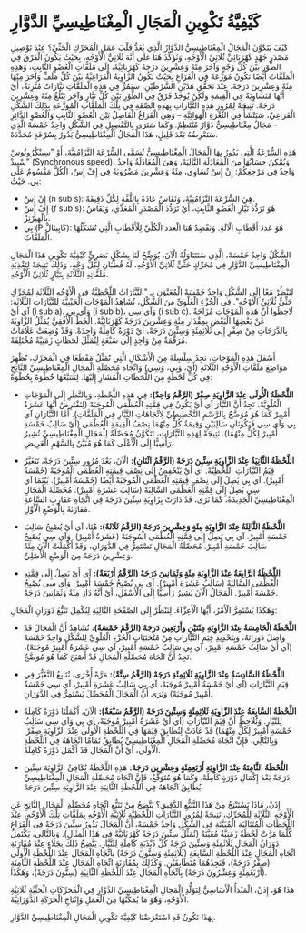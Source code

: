 # كَيْفِيَّةُ تَكْوِينِ الْمَجَالِ الْمِغْنَاطِيسِيِّ الدَّوَّارِ

كَيْفَ يَتَكَوَّنُ الْمَجَالُ الْمِغْنَاطِيسِيُّ الدَّوَّارُ الَّذِي يُعَدُّ قَلْبَ عَمَلِ الْمُحَرِّكِ الْحَثِّيِّ؟
عِنْدَ تَوْصِيلِ مَصْدَرِ جُهْدٍ كَهْرَبَائِيٍّ ثُلَاثِيِّ الْأَوْجُهِ، وَنُؤَكِّدُ هُنَا عَلَى أَنَّهُ ثُلَاثِيُّ الْأَوْجُهِ، بِحَيْثُ يَكُونُ الْفَرْقُ فِي الطَّوْرِ بَيْنَ كُلِّ وَجْهٍ وَآخَرَ مِئَةً وَعِشْرِينَ دَرَجَةً كَهْرَبَائِيَّةً، إِلَى مَلَفَّاتِ الْعُضْوِ الثَّابِتِ، وَهَذِهِ الْمَلَفَّاتُ أَيْضًا تَكُونُ مُوَزَّعَةً فِي الْفَرَاغِ بِحَيْثُ تَكُونُ الزَّاوِيَةُ الْفَرَاغِيَّةُ بَيْنَ كُلِّ مَلَفٍّ وَآخَرَ مِنْهَا مِئَةً وَعِشْرِينَ دَرَجَهْ. عِنْدَ تَحَقُّقِ هَذَيْنِ الشَّرْطَيْنِ، سَيَمُرُّ فِي هَذِهِ الْمَلَفَّاتِ تَيَّارَاتٌ مُتَّزِنَةٌ، أَيْ أَنَّهَا مُتَسَاوِيَةٌ فِي الْقِيمَةِ وَلَكِنْ يُوجَدُ فَرْقٌ فِي الطَّوْرِ بَيْنَ كُلِّ تَيَّارٍ وَآخَرَ يَبْلُغُ مِئَةً وَعِشْرِينَ دَرَجَهْ. نَتِيجَةً لِمُرُورِ هَذِهِ التَّيَّارَاتِ بِهَذِهِ الصِّفَةِ فِي تِلْكَ الْمَلَفَّاتِ الْمُوَزَّعَةِ بِذَلِكَ الشَّكْلِ الْفَرَاغِيِّ، سَيَنْشَأُ فِي الثَّغْرَةِ الْهَوَائِيَّةِ – وَهِيَ الْفَرَاغُ الْفَاصِلُ بَيْنَ الْعُضْوِ الثَّابِتِ وَالْعُضْوِ الدَّائِرِ – مَجَالٌ مِغْنَاطِيسِيٌّ دَوَّارٌ مُنْتَظِمٌ. وَكَمَا سَنَرَى بِالتَّفْصِيلِ فِي الشَّكْلِ وَاحِدٌ خَمْسَهْ الَّذِي سَنَعْرِضُهُ بَعْدَ قَلِيلٍ، هَذَا الْمَجَالُ الْمِغْنَاطِيسِيُّ يَدُورُ بِسُرْعَةٍ مُحَدَّدَهْ.

هَذِهِ السُّرْعَةُ الَّتِي يَدُورُ بِهَا الْمَجَالُ الْمِغْنَاطِيسِيُّ تُسَمَّى السُّرْعَةَ التَّزَامُنِيَّةَ، أَوْ "سِينْكْرُونُوسْ سْبِيدْ" (Synchronous speed)، وَيُمْكِنُ حِسَابُهَا مِنَ الْمُعَادَلَةِ التَّالِيَهْ، وَهِيَ الْمُعَادَلَةُ وَاحِدٌ وَاحِدٌ فِي مَرْجِعِكُمْ:
إِنْ إِسْ تُسَاوِي، مِئَةً وَعِشْرِينَ مَضْرُوبَةً فِي إِفْ إِسْ، الْكُلُّ مَقْسُومٌ عَلَى بِي.
حَيْثُ:
*   إِنْ إِسْ (n sub s): هِيَ السُّرْعَةُ التَّزَامُنِيَّةُ، وَتُقَاسُ عَادَةً بِاللَّفَّةِ لِكُلِّ دَقِيقَهْ.
*   إِفْ إِسْ (f sub s): هُوَ تَرَدُّدُ تَيَّارِ الْعُضْوِ الثَّابِتِ، أَيْ تَرَدُّدُ الْمَصْدَرِ الْمُغَذِّي، وَيُقَاسُ بِالْهِيرْتِزْ.
*   بِي (P كَابِيتَالْ): هُوَ عَدَدُ أَقْطَابِ الْآلَةِ. وَنَقْصِدُ هُنَا الْعَدَدَ الْكُلِّيَّ لِلْأَقْطَابِ الَّتِي تُشَكِّلُهَا الْمَلَفَّاتُ.

الشَّكْلُ وَاحِدٌ خَمْسَهْ، الَّذِي سَنَتَنَاوَلُهُ الْآنَ، يُوَضِّحُ لَنَا بِشَكْلٍ بَصَرِيٍّ كَيْفِيَّةَ تَكْوِينِ هَذَا الْمَجَالِ الْمِغْنَاطِيسِيِّ الدَّوَّارِ فِي مُحَرِّكٍ حَثِّيٍّ ثُلَاثِيِّ الْأَوْجُهِ، لَهُ قُطْبَانِ لِكُلِّ وَجْهٍ، وَذَلِكَ نَتِيجَةً لِتَغْذِيَةِ مَلَفَّاتِهِ الثَّلَاثَةِ بِتَيَّارٍ ثُلَاثِيِّ الْأَوْجُهِ.

لِنَنْظُرْ مَعًا إِلَى الشَّكْلِ وَاحِدٌ خَمْسَهْ الْمُعَنْوَنِ بِـ "التَّيَّارَاتُ اللَّحْظِيَّةُ فِي الْأَوْجُهِ الثَّلَاثَةِ لِمُحَرِّكٍ حَثِّيٍّ ثُلَاثِيِّ الْأَوْجُهِ".
فِي الْجُزْءِ الْعُلْوِيِّ مِنَ الشَّكْلِ، نُشَاهِدُ الْمَوْجَاتِ الْجَيْبِيَّةَ لِلتَّيَّارَاتِ الثَّلَاثَةِ: آي أَيْ (i sub a)، وَآي بِي (i sub b)، وَآي سِي (i sub c). لَاحِظُوا أَنَّ هَذِهِ الْمَوْجَاتِ مُزَاحَةٌ عَنْ بَعْضِهَا الْبَعْضِ بِمِقْدَارِ مِئَةٍ وَعِشْرِينَ دَرَجَةً كَهْرَبَائِيَّةً. الْخَطُّ الْأُفُقِيُّ يُمَثِّلُ الزَّاوِيَةَ بِالدَّرَجَاتِ مِنْ صِفْرٍ إِلَى ثَلَاثِمِئَةٍ وَسِتِّينَ دَرَجَهْ، أَيْ دَوْرَةً كَامِلَةً وَاحِدَهْ. وَقَدْ وُضِعَتْ عَلَامَاتٌ مُرَقَّمَةٌ مِنْ وَاحِدٍ إِلَى سَبْعَةٍ لِتُمَثِّلَ لَحَظَاتٍ زَمَنِيَّةً مُخْتَلِفَهْ.

أَسْفَلَ هَذِهِ الْمَوْجَاتِ، نَجِدُ سِلْسِلَةً مِنَ الْأَشْكَالِ الَّتِي تُمَثِّلُ مَقْطَعًا فِي الْمُحَرِّكِ، تُظْهِرُ مَوَاضِعَ مَلَفَّاتِ الْأَوْجُهِ الثَّلَاثَةِ (أَيْ، وَبِي، وَسِي) وَاتِّجَاهَ مُحَصِّلَةِ الْمَجَالِ الْمِغْنَاطِيسِيِّ النَّاتِجِ فِي كُلِّ لَحْظَةٍ مِنَ اللَّحَظَاتِ الْمُشَارِ إِلَيْهَا. لِنَتَتَبَّعْهَا خُطْوَةً بِخُطْوَةْ:

*   **اللَّحْظَةُ الْأُولَى عِنْدَ الزَّاوِيَةِ صِفْرْ (الرَّقْمُ وَاحِدٌ):**
    فِي هَذِهِ اللَّحْظَةِ، وَبِالنَّظَرِ إِلَى الْمَوْجَاتِ الْعُلْوِيَّهْ، نَجِدُ أَنَّ التَّيَّارَ آي أَيْ يَكُونُ فِي قِمَّتِهِ الْعُظْمَى الْمُوجَبَهْ (لِنَفْتَرِضْ أَنَّهَا عَشَرَةُ أَمْبِيرْ كَمَا هُوَ مُوَضَّحٌ بِالرَّسْمِ التَّخْطِيطِيِّ لِاتِّجَاهَاتِ التَّيَّارِ فِي الْمَلَفَّاتِ). أَمَّا التَّيَّارَانِ آي بِي وَآي سِي فَيَكُونَانِ سَالِبَيْنِ وَقِيمَةُ كُلٍّ مِنْهُمَا نِصْفُ الْقِيمَةِ الْعُظْمَى (أَيْ سَالِبُ خَمْسَةِ أَمْبِيرْ لِكُلٍّ مِنْهُمَا). نَتِيجَةً لِهَذِهِ التَّيَّارَاتِ، تَتَكَوَّنُ مُحَصِّلَةٌ لِلْمَجَالِ الْمِغْنَاطِيسِيِّ تُشِيرُ رَأْسِيًّا إِلَى الْأَعْلَى كَمَا هُوَ مُبَيَّنٌ بِالسَّهْمِ الْعَرِيضِ.

*   **اللَّحْظَةُ الثَّانِيَةُ عِنْدَ الزَّاوِيَةِ سِتِّينَ دَرَجَهْ (الرَّقْمُ اثْنَانِ):**
    الْآنَ، بَعْدَ مُرُورِ سِتِّينَ دَرَجَهْ، تَتَغَيَّرُ قِيَمُ التَّيَّارَاتِ اللَّحْظِيَّهْ. آي أَيْ يَنْخَفِضُ إِلَى نِصْفِ قِيمَتِهِ الْعُظْمَى الْمُوجَبَهْ (خَمْسَةُ أَمْبِيرْ). آي بِي يَصِلُ إِلَى نِصْفِ قِيمَتِهِ الْعُظْمَى الْمُوجَبَهْ أَيْضًا (خَمْسَةُ أَمْبِيرْ). بَيْنَمَا آي سِي يَصِلُ إِلَى قِمَّتِهِ الْعُظْمَى السَّالِبَهْ (سَالِبُ عَشَرَةِ أَمْبِيرْ). مُحَصِّلَةُ الْمَجَالِ الْمِغْنَاطِيسِيِّ الْجَدِيدَةُ، كَمَا نَرَى، قَدْ دَارَتْ بِزَاوِيَةِ سِتِّينَ دَرَجَةً فِي اتِّجَاهِ عَقَارِبِ السَّاعَةِ مُقَارَنَةً بِالْوَضْعِ الْأَوَّلِ.

*   **اللَّحْظَةُ الثَّالِثَةُ عِنْدَ الزَّاوِيَةِ مِئَةٍ وَعِشْرِينَ دَرَجَهْ (الرَّقْمُ ثَلَاثَةٌ):**
    هُنَا، آي أَيْ يُصْبِحُ سَالِبَ خَمْسَةِ أَمْبِيرْ. آي بِي يَصِلُ إِلَى قِمَّتِهِ الْعُظْمَى الْمُوجَبَهْ (عَشَرَةُ أَمْبِيرْ). وَآي سِي يُصْبِحُ سَالِبَ خَمْسَةِ أَمْبِيرْ. مُحَصِّلَةُ الْمَجَالِ تَسْتَمِرُّ فِي الدَّوَرَانِ، وَقَدْ أَكْمَلَتْ الْآنَ مِئَةً وَعِشْرِينَ دَرَجَةً مِنَ الْوَضْعِ الْأَصْلِيِّ.

*   **اللَّحْظَةُ الرَّابِعَةُ عِنْدَ الزَّاوِيَةِ مِئَةٍ وَثَمَانِينَ دَرَجَهْ (الرَّقْمُ أَرْبَعَةٌ):**
    آي أَيْ يَصِلُ إِلَى قِمَّتِهِ الْعُظْمَى السَّالِبَهْ (سَالِبُ عَشَرَةِ أَمْبِيرْ). آي بِي يُصْبِحُ خَمْسَةَ أَمْبِيرْ. وَآي سِي يُصْبِحُ خَمْسَةَ أَمْبِيرْ. الْمَجَالُ الْآنَ يُشِيرُ رَأْسِيًّا إِلَى الْأَسْفَلِ، أَيْ أَنَّهُ دَارَ مِئَةً وَثَمَانِينَ دَرَجَهْ.

وَهَكَذَا يَسْتَمِرُّ الْأَمْرُ، أَيُّهَا الْأَعِزَّاءُ. لِنَنْظُرْ إِلَى الصَّفْحَةِ التَّالِيَةِ لِنُكْمِلَ تَتَبُّعَ دَوَرَانِ الْمَجَالِ:

*   **اللَّحْظَةُ الْخَامِسَةُ عِنْدَ الزَّاوِيَةِ مِئَتَيْنِ وَأَرْبَعِينَ دَرَجَهْ (الرَّقْمُ خَمْسَةٌ):**
    نُشَاهِدُ أَنَّ الْمَجَالَ قَدْ وَاصَلَ دَوَرَانَهُ، وَبِتَحْدِيدِ قِيَمِ التَّيَّارَاتِ مِنْ مُنْحَنَيَاتِ الْجُزْءِ الْعُلْوِيِّ لِلشَّكْلِ وَاحِدٌ خَمْسَهْ (آي أَيْ سَالِبُ خَمْسَةِ أَمْبِيرْ، آي بِي سَالِبُ خَمْسَةِ أَمْبِيرْ، آي سِي عَشَرَةُ أَمْبِيرْ مُوجَبَهْ)، نَجِدُ أَنَّ اتِّجَاهَ مُحَصِّلَةِ الْمَجَالِ قَدْ أَصْبَحَ كَمَا هُوَ مُوَضَّحٌ.

*   **اللَّحْظَةُ السَّادِسَةُ عِنْدَ الزَّاوِيَةِ ثَلَاثِمِئَةِ دَرَجَهْ (الرَّقْمُ سِتَّةٌ):**
    مَرَّةً أُخْرَى، نُتَابِعُ التَّغَيُّرَ فِي قِيَمِ التَّيَّارَاتِ (آي أَيْ خَمْسَةُ أَمْبِيرْ مُوجَبَهْ، آي بِي سَالِبُ عَشَرَةِ أَمْبِيرْ، آي سِي خَمْسَةُ أَمْبِيرْ مُوجَبَهْ) وَنَرَى أَنَّ الْمَجَالَ الْمُحَصِّلَ يَسْتَمِرُّ فِي الدَّوَرَانِ.

*   **اللَّحْظَةُ السَّابِعَةُ عِنْدَ الزَّاوِيَةِ ثَلَاثِمِئَةٍ وَسِتِّينَ دَرَجَهْ (الرَّقْمُ سَبْعَةٌ):**
    الْآنَ، أَكْمَلْنَا دَوْرَةً كَامِلَةً لِلتَّيَّارِ. وَنُلَاحِظُ أَنَّ قِيَمَ التَّيَّارَاتِ (آي أَيْ عَشَرَةُ أَمْبِيرْ مُوجَبَهْ، آي بِي وَآي سِي سَالِبُ خَمْسَةِ أَمْبِيرْ لِكُلٍّ مِنْهُمَا) قَدْ عَادَتْ لِتُطَابِقَ قِيَمَهَا فِي اللَّحْظَةِ الْأُولَى عِنْدَ الزَّاوِيَةِ صِفْرْ. وَبِالتَّالِي، فَإِنَّ اتِّجَاهَ مُحَصِّلَةِ الْمَجَالِ الْمِغْنَاطِيسِيِّ يُطَابِقُ تَمَامًا اتِّجَاهَهُ فِي اللَّحْظَةِ الْأُولَى، أَيْ أَنَّ الْمَجَالَ قَدْ أَكْمَلَ دَوْرَةً كَامِلَةً.

*   **اللَّحْظَةُ الثَّامِنَةُ عِنْدَ الزَّاوِيَةِ أَرْبَعِمِئَةٍ وَعِشْرِينَ دَرَجَهْ:**
    هَذِهِ اللَّحْظَةُ تُكَافِئُ الزَّاوِيَةَ سِتِّينَ دَرَجَةً بَعْدَ إِكْمَالِ دَوْرَةٍ كَامِلَهْ. وَكَمَا هُوَ مُتَوَقَّعٌ، فَإِنَّ اتِّجَاهَ مُحَصِّلَةِ الْمَجَالِ الْمِغْنَاطِيسِيِّ يُطَابِقُ اتِّجَاهَهُ فِي اللَّحْظَةِ الثَّانِيَةِ عِنْدَ الزَّاوِيَةِ سِتِّينَ دَرَجَهْ.

إِذَنْ، مَاذَا نَسْتَنْتِجُ مِنْ هَذَا التَّتَبُّعِ الدَّقِيقِ؟
يَتَّضِحُ مِنْ تَتَبُّعِ اتِّجَاهِ مُحَصِّلَةِ الْمَجَالِ النَّاتِجِ عَنِ الْأَوْجُهِ الثَّلَاثَةِ لِلْمُحَرِّكِ، نَتِيجَةً لِمُرُورِ التَّيَّارَاتِ اللَّحْظِيَّةِ ثُلَاثِيَّةِ الْأَوْجُهِ بِمَلَفَّاتِ تِلْكَ الْأَوْجُهِ، عِنْدَ اللَّحَظَاتِ الْمُتَتَالِيَةِ الْمُبَيَّنَةِ فِي الشَّكْلِ وَاحِدٌ خَمْسَهْ، أَنَّ الْمَجَالَ يَدُورُ سِتِّينَ دَرَجَةً فِي الْفَرَاغِ كُلَّمَا مَرَّتْ لَحْظَةٌ زَمَنِيَّةٌ مُعَيَّنَهْ (تُمَثِّلُ سِتِّينَ دَرَجَةً كَهْرَبَائِيَّةً فِي هَذَا الْمِثَالِ). وَبِالتَّالِي، يَكْتَمِلُ دَوَرَانُ الْمَجَالِ ثَلَاثَمِئَةٍ وَسِتِّينَ دَرَجَةً كُلَّ ذَبْذَبَةٍ كَامِلَةٍ لِلتَّيَّارِ.
يَتَّضِحُ ذَلِكَ بِجَلَاءٍ عِنْدَ مُقَارَنَةِ اتِّجَاهِ الْمَجَالِ عِنْدَ اللَّحْظَةِ السَّابِعَةِ (ثَلَاثِمِئَةٍ وَسِتُّونَ دَرَجَهْ) بِاتِّجَاهِ الْمَجَالِ عِنْدَ اللَّحْظَةِ الْأُولَى (صِفْرُ دَرَجَهْ)، فَنَجِدُهُمَا مُتَطَابِقَيْنِ. وَكَذَلِكَ بِمُقَارَنَةِ اتِّجَاهِ الْمَجَالِ عِنْدَ اللَّحْظَةِ الثَّامِنَةِ (أَرْبَعُمِئَةٍ وَعِشْرُونَ دَرَجَهْ) بِاتِّجَاهِ الْمَجَالِ عِنْدَ اللَّحْظَةِ الثَّانِيَةِ (سِتُّونَ دَرَجَهْ)، وَهَكَذَا.

هَذَا هُوَ، إِذَنْ، الْمَبْدَأُ الْأَسَاسِيُّ لِتَوَلُّدِ الْمَجَالِ الْمِغْنَاطِيسِيِّ الدَّوَّارِ فِي الْمُحَرِّكَاتِ الْحَثِّيَّةِ ثُلَاثِيَّةِ الْأَوْجُهِ، وَهُوَ مَا يُمَكِّنُهَا مِنَ الْعَمَلِ وَإِنْتَاجِ الْحَرَكَةِ الدَّوَرَانِيَّهْ.

بِهَذَا نَكُونُ قَدِ اسْتَعْرَضْنَا كَيْفِيَّةَ تَكْوِينِ الْمَجَالِ الْمِغْنَاطِيسِيِّ الدَّوَّارِ.